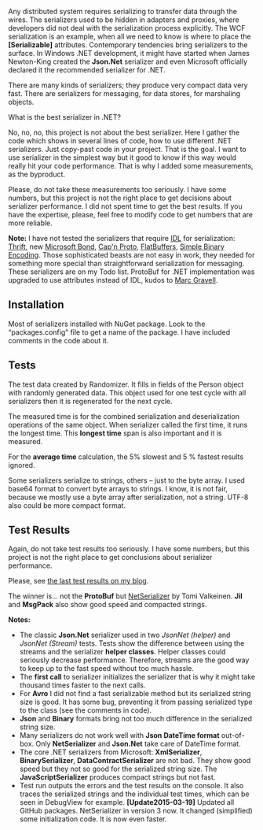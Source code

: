 Any distributed system requires serializing to transfer data through the wires. The serializers used to be hidden in adapters and proxies, where developers did not deal with the serialization process explicitly. The WCF serialization is an example, when all we need to know is where to place the **[Serializable]** attributes. Contemporary tendencies bring serializers to the surface. In Windows .NET development, it might have started when James Newton-King created the **Json.Net** serializer and even Microsoft officially declared it the recommended serializer for .NET.

There are many kinds of serializers; they produce very compact data very fast. There are serializers for messaging, for data stores, for marshaling objects. 

What is the best serializer in .NET?

No, no, no, this project is not about the best serializer. Here I gather the code which shows in several lines of code, how to use different .NET serializers. Just copy-past code in your project. That is the goal. I want to use serializer in the simplest way but it good to know if this way would really hit your code performance. That is why I added some measurements, as the byproduct.

Please, do not take these measurements too seriously. I have some numbers, but this project is not the right place to get decisions about serializer performance. I did not spent time to get the best results. If you have the expertise, please, feel free to modify code to get numbers that are more reliable.

**Note:** I have not tested the serializers that require [IDL](http://en.wikipedia.org/wiki/Interface_description_language) for serialization: [Thrift](https://thrift.apache.org/), new [Microsoft Bond](https://github.com/Microsoft/bond), [Cap'n Proto](https://github.com/mgravell/capnproto-net), [FlatBuffers](https://github.com/google/flatbuffers), [Simple Binary Encoding](https://github.com/real-logic/simple-binary-encoding). Those sophisticated beasts are not easy in work, they needed for something more special than straightforward serialization for messaging. These serializers are on my Todo list. ProtoBuf for .NET implementation was upgraded to use attributes instead of IDL, kudos to [Marc Gravell](http://blog.marcgravell.com/). 

## Installation ##
Most of serializers installed with NuGet package. Look to the “packages.config” file to get a name of the package. I have included comments in the code about it.

## Tests ##
The test data created by Randomizer. It fills in fields of the Person object with randomly generated data. This object used for one test cycle with all serializers then it is regenerated for the next cycle.

The measured time is for the combined serialization and deserialization operations of the same object. When serializer called the first time, it runs the longest time. This **longest time** span is also important and it is measured.

For the **average time** calculation, the 5% slowest and 5 % fastest results ignored.

Some serializers serialize to strings, others – just to the byte array. I used base64 format to convert byte arrays to strings. I know, it is not fair, because we mostly use a byte array after serialization, not a string. UTF-8 also could be more compact format.

## Test Results ##
Again, do not take test results too seriously. I have some numbers, but this project is not the right place to get conclusions about serializer performance.

Please, see [the last test results on my blog](http://geekswithblogs.net/LeonidGaneline/archive/2015/02/26/serializers-in-.net.aspx). 



The winner is… not the **ProtoBuf** but [NetSerializer](http://www.codeproject.com/Articles/351538/NetSerializer-A-Fast-Simple-Serializer-for-NET) by Tomi Valkeinen. **Jil** and **MsgPack** also show good speed and compacted strings.

**Notes:**

- The classic **Json.Net** serializer used in two *JsonNet (helper)* and *JsonNet (Stream)* tests. Tests show the difference between using the streams and the serializer **helper classes**. Helper classes could seriously decrease performance. Therefore, streams are the good way to keep up to the fast speed without too much hassle.
- The **first call** to serializer initializes the serializer that is why it might take thousand times faster to the next calls.
- For **Avro** I did not find a fast serializable method but its serialized string size is good. It has some bug, preventing it from passing serialized type to the class (see the comments in code).
- **Json** and **Binary** formats bring not too much difference in the serialized string size.
- Many serializers do not work well with **Json DateTime format** out-of-box. Only **NetSerializer** and **Json.Net** take care of DateTime format.
- The core .NET serializers from Microsoft: **XmlSerializer**, **BinarySerializer**, **DataContractSerializer** are not bad. They show good speed but they not so good for the serialized string size. The **JavaScriptSerializer** produces compact strings but not fast.
- Test run outputs the errors and the test results on the console. It also traces the serialized strings and the individual test times, which can be seen in DebugView for example.
**[Update2015-03-19]** Updated all GitHub packages. NetSerializer in version 3 now. It changed (simplified) some initialization code. It is now even faster.
